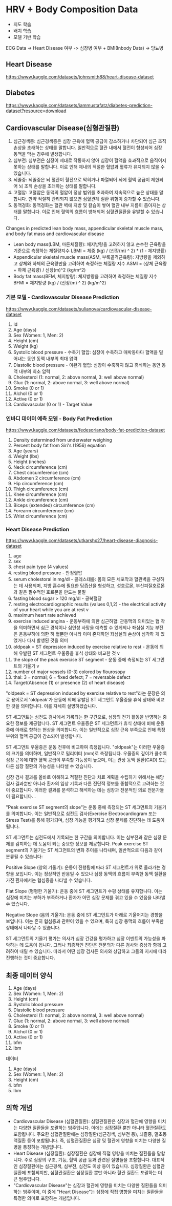 # HRV + Body Composition Data

- 지도 학습
- 배치 학습
- 모델 기반 학습

ECG Data -> Heart Disease 여부 -> 심장병 여부 + BMI(Inbody Data) -> 당뇨병

## Heart Disease

https://www.kaggle.com/datasets/johnsmith88/heart-disease-dataset

## Diabetes

https://www.kaggle.com/datasets/iammustafatz/diabetes-prediction-dataset?resource=download

## Cardiovascular Disease(심혈관질환)

1. 심근경색증: 심근경색증은 심장 근육에 혈액 공급이 감소하거나 차단되어 심근 조직 손상을 초래하는 상태를 말합니다. 일반적으로 혈관 내에서 혈전이 형성되어 심장 동맥을 막는 경우에 발생합니다.
2. 심부전: 심부전은 심장이 제대로 작동하지 않아 심장이 혈액을 효과적으로 움직이지 못하는 상태를 말합니다. 이로 인해 체내의 적절한 혈압과 혈류가 유지되지 않을 수 있습니다.
3. 뇌졸중: 뇌졸중은 뇌 혈관이 혈전으로 막히거나 파열되어 뇌에 혈액 공급이 제한되어 뇌 조직 손상을 초래하는 상태를 말합니다.
4. 고혈압: 고혈압은 동맥의 혈압이 정상 범위를 초과하여 지속적으로 높은 상태를 말합니다. 만약 적절히 관리되지 않으면 심혈관계 질환 위험이 증가할 수 있습니다.
5. 동맥경화: 동맥경화는 혈관 벽에 지방 및 칼슘이 쌓여 혈관 내부 지름이 좁아지는 상태를 말합니다. 이로 인해 혈액의 흐름이 방해되어 심혈관질환을 유발할 수 있습니다.

Changes in predicted lean body mass, appendicular skeletal muscle mass, and body fat mass and cardiovascular disease

- Lean body mass(LBM, 마른체질량): 체지방량을 고려하지 않고 순수한 근육량을 기준으로 측정하는 체질량지수 LBMI = 체중 (kg) / (신장(m) ^ 2) * (1 - 체지방률)
- Appendicular skeletal muscle mass(ASM, 부록골격근육량): 지방량을 제외하고 상체와 하체의 근육량만을 고려하여 측정하는 체질량 지수 ASMI = (상체 근육량 + 하체 근육량) / 신장(m)^2 (kg/m^2)
- Body fat mass(BFM, 체지방량): 체지방량을 고려하여 측정하는 체질량 지수 BFMI = 체지방량 (kg) / (신장(m) ^ 2) (kg/m^2)

### 기본 모델 - Cardiovascular Disease Prediction

https://www.kaggle.com/datasets/sulianova/cardiovascular-disease-dataset

1. Id
2. Age (days)
3. Sex (Women: 1, Men: 2)
4. Height (cm)
5. Weight (kg)
6. Systolic blood pressure - 수축기 혈압: 심장이 수축하고 매박동마다 혈액을 밀어내는 동안 동맥 내부의 최대 압력
7. Diastolic blood pressure - 이완기 혈압: 심장이 수축하지 않고 휴식하는 동안 동맥 내부의 최소 압력
8. Cholesterol (1: normal, 2: above normal, 3: well above normal)
9. Gluc (1: normal, 2: above normal, 3: well above normal)
10. Smoke (0 or 1)
11. Alchol (0 or 1)
12. Active (0 or 1)
13. Cardiovascular (0 or 1) - Target Value

### 인바디 데이터 예측 모델 - Body Fat Prediction

https://www.kaggle.com/datasets/fedesoriano/body-fat-prediction-dataset

1. Density determined from underwater weighing
2. Percent body fat from Siri's (1956) equation
3. Age (years)
4. Weight (lbs)
5. Height (inches)
6. Neck circumference (cm)
7. Chest circumference (cm)
8. Abdomen 2 circumference (cm)
9. Hip circumference (cm)
10. Thigh circumference (cm)
11. Knee circumference (cm)
12. Ankle circumference (cm)
13. Biceps (extended) circumference (cm)
14. Forearm circumference (cm)
15. Wrist circumference (cm)

### Heart Disease Prediction

https://www.kaggle.com/datasets/utkarshx27/heart-disease-diagnosis-dataset

1. age
2. sex
3. chest pain type  (4 values)
4. resting blood pressure - 안정혈압
5. serum cholestoral in mg/dl - 콜레스테롤: 몸의 모든 세포막과 혈관벽을 구성하는 데 사용되며, 지방 흡수에 필요한 담즙산을 형성하고, 성호르몬, 부신피질호르몬과 같은 필수적인 호르몬을 만드는 물질
6. fasting blood sugar > 120 mg/dl - 공복혈당
7. resting electrocardiographic results (values 0,1,2) - the electrical activity of your heart while you are at rest v
8. maximum heart rate achieved
9. exercise induced angina - 운동부하에 의한 심근허혈: 관동맥의 의미있는 협 착을 의미하면서 심근 경색이나 심인성 사망을 예측할 수 있게되나 좌심실 기능 부전은 운동부하에 의한 허 혈뿐만 아니라 이미 존재하던 좌심실의 손상이 심각하 게 있었거나 다시 발생된 것을 의미
10. oldpeak = ST depression induced by exercise relative to rest - 운동에 의해 유발된 ST 세그먼트 우울증을 휴식 상태와 비교한 것 v
11. the slope of the peak exercise ST segment - 운동 중에 측정되는 ST 세그먼트의 기울기 v
12. number of major vessels (0-3) colored by flourosopy
13. thal: 3 = normal; 6 = fixed defect; 7 = reversable defect
14. Target(Absence (1) or presence (2) of heart disease)

"oldpeak = ST depression induced by exercise relative to rest"라는 문장은 의료 용어로서 'oldpeak'가 운동에 의해 유발된 ST 세그먼트 우울증을 휴식 상태와 비교한 것을 의미합니다. 이를 자세히 설명하겠습니다.

ST 세그먼트는 심전도 검사에서 기록되는 한 구간으로, 심장의 전기 활동을 반영하는 중요한 정보를 제공합니다. ST 세그먼트 우울증은 ST 세그먼트가 휴식 상태에 비해 운동 중에 아래로 향하는 현상을 의미합니다. 이는 일반적으로 심장 근육 부족으로 인해 특정 부위의 혈액 공급이 감소되어 발생합니다.

ST 세그먼트 우울증은 운동 전후에 비교하여 측정됩니다. "oldpeak"는 이러한 우울증의 크기를 의미하며, 일반적으로 밀리미터 (mm)로 측정됩니다. 우울증의 깊이가 클수록 심장 근육에 대한 혈액 공급이 부족할 가능성이 높으며, 이는 관상 동맥 질환(CAD) 또는 다른 심장 질환의 가능성을 나타낼 수 있습니다.

심장 검사 결과를 올바로 이해하고 적절한 진단과 치료 계획을 수립하기 위해서는 해당 검사 결과뿐만 아니라 환자의 임상 기록과 다른 진단적 정보를 종합적으로 고려하는 것이 중요합니다. 이러한 결과를 분석하고 해석하는 데는 심장과 전문적인 의료 전문가들이 필요합니다.
.

"Peak exercise ST segment의 slope"는 운동 중에 측정되는 ST 세그먼트의 기울기를 의미합니다. 이는 일반적으로 심전도 검사(Exercise Electrocardiogram 또는 Stress Test)를 통해 평가되며, 심장 기능을 평가하고 심장 문제를 진단하는 데 도움이 됩니다.

ST 세그먼트는 심전도에서 기록되는 한 구간을 의미합니다. 이는 심부전과 같은 심장 문제를 감지하는 데 도움이 되는 중요한 정보를 제공합니다. Peak exercise ST segment의 기울기는 ST 세그먼트의 변화 추이를 나타내며, 일반적으로 다음과 같이 분류될 수 있습니다:

Positive Slope (양의 기울기): 운동이 진행됨에 따라 ST 세그먼트가 위로 올라가는 경향을 보입니다. 이는 정상적인 반응일 수 있으나 심장 동맥의 흐름이 부족한 동맥 질환을 가진 환자에서는 협심증을 나타낼 수 있습니다.

Flat Slope (평평한 기울기): 운동 중에 ST 세그먼트가 수평 상태를 유지합니다. 이는 심장에 미치는 부하가 부족하거나 환자가 어떤 심장 문제를 겪고 있을 수 있음을 나타낼 수 있습니다.

Negative Slope (음의 기울기): 운동 중에 ST 세그먼트가 아래로 기울어지는 경향을 보입니다. 이는 흔히 협심증과 관련이 있을 수 있으며, 특히 심장 동맥의 흐름이 부족한 상태에서 나타날 수 있습니다.

ST 세그먼트의 기울기 평가는 의사가 심장 건강을 평가하고 심장 이벤트의 가능성을 파악하는 데 도움이 됩니다. 그러나 최종적인 진단은 전문의가 다른 검사와 증상과 함께 고려하여 내릴 수 있습니다. 따라서 어떤 심장 검사든 의사와 상담하고 그들의 지시에 따라 진행하는 것이 중요합니다.

## 최종 데이터 양식

1. Age (days)
2. Sex (Women: 1, Men: 2)
3. Height (cm)
4. Systolic blood pressure
5. Diastolic blood pressure
6. Cholesterol (1: normal, 2: above normal, 3: well above normal)
7. Gluc (1: normal, 2: above normal, 3: well above normal)
8. Smoke (0 or 1)
9. Alchol (0 or 1)
10. Active (0 or 1)
11. bfm
12. lbm

데이터

1. Age (days)
2. Sex (Women: 1, Men: 2)
3. Height (cm)
4. bfm
5. lbm

## 의학 개념

- Cardiovascular Disease (심혈관질환): 심혈관질환은 심장과 혈관에 영향을 미치는 다양한 질환들을 포괄하는 범주입니다. 이에는 심장질환 뿐만 아니라 혈관질환도 포함됩니다. 주요한 심혈관질환에는 심장질환(심근경색, 심부전 등), 뇌졸중, 말초동맥질환 등이 포함됩니다. 즉, 심혈관질환은 심장 및 혈관에 영향을 미치는 다양한 질병을 통칭하는 개념입니다.
- Heart Disease (심장질환): 심장질환은 심장에 직접 영향을 미치는 질환들을 말합니다. 주로 심장의 구조, 기능, 혈액 공급 등과 관련된 질병들을 포함합니다. 대표적인 심장질환에는 심근경색, 심부전, 심전도 이상 등이 있습니다. 심장질환은 심혈관질환에 포함되지만, 심혈관질환은 심장질환 뿐만 아니라 혈관 질환도 포괄하는 더 큰 범주입니다.
- "Cardiovascular Disease"는 심장과 혈관에 영향을 미치는 다양한 질환들을 의미하는 범주이며, 이 중에 "Heart Disease"는 심장에 직접 영향을 미치는 질환들을 특정한 의미로 포함하는 개념입니다.
